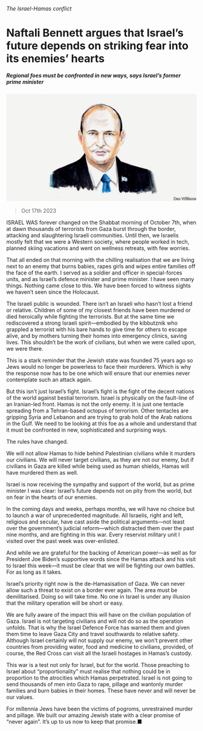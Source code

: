 ###### The Israel-Hamas conflict

# Naftali Bennett argues that Israel’s future depends on striking fear into its enemies’ hearts 

##### Regional foes must be confronted in new ways, says Israel’s former prime minister 

![image](images/20210918_OPD010.jpg) 

> Oct 17th 2023 

ISRAEL WAS forever changed on the Shabbat morning of October 7th, when at dawn thousands of terrorists from Gaza burst through the border, attacking and slaughtering Israeli communities. Until then, we Israelis mostly felt that we were a Western society, where people worked in tech, planned skiing vacations and went on wellness retreats, with few worries. 

That all ended on that morning with the chilling realisation that we are living next to an enemy that burns babies, rapes girls and wipes entire families off the face of the earth. I served as a soldier and officer in special-forces units, and as Israel’s defence minister and prime minister. I have seen many things. Nothing came close to this. We have been forced to witness sights we haven’t seen since the Holocaust. 

The Israeli public is wounded. There isn’t an Israeli who hasn’t lost a friend or relative. Children of some of my closest friends have been murdered or died heroically while fighting the terrorists. But at the same time we rediscovered a strong Israeli spirit—embodied by the kibbutznik who grappled a terrorist with his bare hands to give time for others to escape alive, and by mothers turning their homes into emergency clinics, saving lives. This shouldn’t be the work of civilians, but when we were called upon, we were there. 

This is a stark reminder that the Jewish state was founded 75 years ago so Jews would no longer be powerless to face their murderers. Which is why the response now has to be one which will ensure that our enemies never contemplate such an attack again. 

But this isn’t just Israel’s fight. Israel’s fight is the fight of the decent nations of the world against bestial terrorism. Israel is physically on the fault-line of an Iranian-led front. Hamas is not the only enemy. It is just one tentacle spreading from a Tehran-based octopus of terrorism. Other tentacles are gripping Syria and Lebanon and are trying to grab hold of the Arab nations in the Gulf. We need to be looking at this foe as a whole and understand that it must be confronted in new, sophisticated and surprising ways. 

The rules have changed. 

We will not allow Hamas to hide behind Palestinian civilians while it murders our civilians. We will never target civilians, as they are not our enemy, but if civilians in Gaza are killed while being used as human shields, Hamas will have murdered them as well. 

Israel is now receiving the sympathy and support of the world, but as prime minister I was clear: Israel’s future depends not on pity from the world, but on fear in the hearts of our enemies. 

In the coming days and weeks, perhaps months, we will have no choice but to launch a war of unprecedented magnitude. All Israelis, right and left, religious and secular, have cast aside the political arguments—not least over the government’s judicial reform—which distracted them over the past nine months, and are fighting in this war. Every reservist military unit I visited over the past week was over-enlisted. 

And while we are grateful for the backing of American power—as well as for President Joe Biden’s supportive words since the Hamas attack and his visit to Israel this week—it must be clear that we will be fighting our own battles. For as long as it takes.

Israel’s priority right now is the de-Hamasisation of Gaza. We can never allow such a threat to exist on a border ever again. The area must be demilitarised. Doing so will take time. No one in Israel is under any illusion that the military operation will be short or easy.

We are fully aware of the impact this will have on the civilian population of Gaza. Israel is not targeting civilians and will not do so as the operation unfolds. That is why the Israel Defence Force has warned them and given them time to leave Gaza City and travel southwards to relative safety. Although Israel certainly will not supply our enemy, we won’t prevent other countries from providing water, food and medicine to civilians, provided, of course, the Red Cross can visit all the Israeli hostages in Hamas’s custody. 

This war is a test not only for Israel, but for the world. Those preaching to Israel about “proportionality” must realise that nothing could be in proportion to the atrocities which Hamas perpetrated. Israel is not going to send thousands of men into Gaza to rape, pillage and wantonly murder families and burn babies in their homes. These have never and will never be our values.

For millennia Jews have been the victims of pogroms, unrestrained murder and pillage. We built our amazing Jewish state with a clear promise of “never again”. It’s up to us now to keep that promise.■



